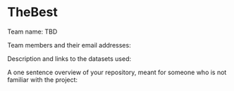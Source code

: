 # TheBest

Team name: TBD

Team members and their email addresses:

Description and links to the datasets used:

A one sentence overview of your repository, meant for someone who is not familiar with the project:
